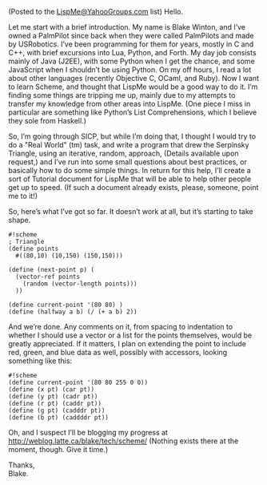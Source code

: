 <!--
.. title: Starting Scheme.
.. date: 2007-05-09 17:28:58
.. author: Blake Winton
.. tags: scheme
-->

(Posted to the LispMe@YahooGroups.com list)
Hello.

Let me start with a brief introduction.  My name is Blake Winton,
and I’ve owned a PalmPilot since back when they were called PalmPilots
and made by USRobotics.  I’ve been programming for them for years,
mostly in C and C++, with brief excursions into Lua, Python, and
Forth.  My day job consists mainly of Java (J2EE), with some Python
when I get the chance, and some JavaScript when I shouldn’t be using
Python.  On my off hours, I read a lot about other languages (recently
Objective C, OCaml, and Ruby).  Now I want to learn Scheme, and
thought that LispMe would be a good way to do it.  I’m finding some
things are tripping me up, mainly due to my attempts to transfer my
knowledge from other areas into LispMe.  (One piece I miss in
particular are something like Python’s List Comprehensions, which I
believe they sole from Haskell.)

So, I’m going through SICP, but while I’m doing that, I thought I
would try to do a "Real World" (tm) task, and write a program that
drew the Serpinsky Triangle, using an iterative, random, approach,
(Details available upon request,) and I’ve run into some small
questions about best practices, or basically how to do some simple
things.  In return for this help, I’ll create a sort of Tutorial
document for LispMe that will be able to help other people get up to
speed.  (If such a document already exists, please, someone, point me
to it!)

So, here’s what I’ve got so far.  It doesn’t work at all, but it’s
starting to take shape.

    #!scheme
    ; Triangle
    (define points
      #((80,10) (10,150) (150,150)))
    
    (define (next-point p) (
      (vector-ref points
        (random (vector-length points)))
      ))
    
    (define current-point '(80 80) )
    (define (halfway a b) (/ (+ a b) 2))

And we’re done.  Any comments on it, from spacing to indentation to
whether I should use a vector or a list for the points themselves,
would be greatly appreciated.  If it matters, I plan on extending the
point to include red, green, and blue data as well, possibly with
accessors, looking something like this:

    #!scheme
    (define current-point '(80 80 255 0 0))
    (define (x pt) (car pt))
    (define (y pt) (cadr pt))
    (define (r pt) (caddr pt))
    (define (g pt) (cadddr pt))
    (define (b pt) (caddddr pt))

Oh, and I suspect I’ll be blogging my progress at <a
href="http://weblog.latte.ca/blake/tech/scheme/">http://weblog.latte.ca/blake/tech/scheme/</a>
(Nothing exists there at the moment, though.  Give it time.)

Thanks,<br />
Blake.


